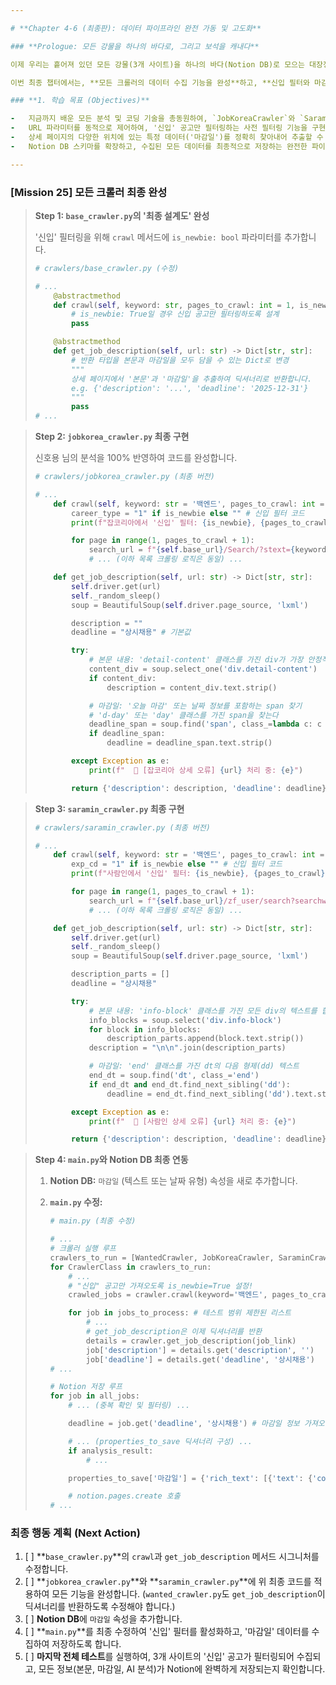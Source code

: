 ```yaml
---

# **Chapter 4-6 (최종판): 데이터 파이프라인 완전 가동 및 고도화**

### **Prologue: 모든 강물을 하나의 바다로, 그리고 보석을 캐내다**

이제 우리는 흩어져 있던 모든 강물(3개 사이트)을 하나의 바다(Notion DB)로 모으는 대장정의 마지막 단계에 들어섭니다. 하지만 단순히 물만 모으는 것이 아닙니다. 신호용 님의 정밀한 분석 덕분에, 우리는 이제 강물 속에서 '신입'이라는 금맥을 찾아내고, '마감일'이라는 귀한 보석까지 함께 캐낼 수 있게 되었습니다.

이번 최종 챕터에서는, **모든 크롤러의 데이터 수집 기능을 완성**하고, **신입 필터와 마감일 수집이라는 고도화 기능까지 한번에 구현**하여, 이번 주 목표인 "완벽하게 쓸모 있는 자동화 시스템"을 완성할 것입니다.

### **1. 학습 목표 (Objectives)**

-   지금까지 배운 모든 분석 및 코딩 기술을 총동원하여, `JobKoreaCrawler`와 `SaraminCrawler`의 모든 기능을 완성할 수 있다.
-   URL 파라미터를 동적으로 제어하여, '신입' 공고만 필터링하는 사전 필터링 기능을 구현할 수 있다.
-   상세 페이지의 다양한 위치에 있는 특정 데이터('마감일')를 정확히 찾아내어 추출할 수 있다.
-   Notion DB 스키마를 확장하고, 수집된 모든 데이터를 최종적으로 저장하는 완전한 파이프라인을 구축한다.

---
```


### **[Mission 25] 모든 크롤러 최종 완성**

> **Step 1: `base_crawler.py`의 '최종 설계도' 완성**
>
> '신입' 필터링을 위해 `crawl` 메서드에 `is_newbie: bool` 파라미터를 추가합니다.
>
> ```python
> # crawlers/base_crawler.py (수정)
>
> # ...
>     @abstractmethod
>     def crawl(self, keyword: str, pages_to_crawl: int = 1, is_newbie: bool = False):
>         # is_newbie: True일 경우 신입 공고만 필터링하도록 설계
>         pass
>
>     @abstractmethod
>     def get_job_description(self, url: str) -> Dict[str, str]:
>         # 반환 타입을 본문과 마감일을 모두 담을 수 있는 Dict로 변경
>         """
>         상세 페이지에서 '본문'과 '마감일'을 추출하여 딕셔너리로 반환합니다.
>         e.g. {'description': '...', 'deadline': '2025-12-31'}
>         """
>         pass
> # ...
> ```

> **Step 2: `jobkorea_crawler.py` 최종 구현**
>
> 신호용 님의 분석을 100% 반영하여 코드를 완성합니다.
>
> ```python
> # crawlers/jobkorea_crawler.py (최종 버전)
>
> # ...
>     def crawl(self, keyword: str = '백엔드', pages_to_crawl: int = 1, is_newbie: bool = False):
>         career_type = "1" if is_newbie else "" # 신입 필터 코드
>         print(f"잡코리아에서 '신입' 필터: {is_newbie}, {pages_to_crawl} 페이지까지 크롤링...")
>
>         for page in range(1, pages_to_crawl + 1):
>             search_url = f"{self.base_url}/Search/?stext={keyword}&Page_No={page}&careerType={career_type}"
>             # ... (이하 목록 크롤링 로직은 동일) ...
>
>     def get_job_description(self, url: str) -> Dict[str, str]:
>         self.driver.get(url)
>         self._random_sleep()
>         soup = BeautifulSoup(self.driver.page_source, 'lxml')
>
>         description = ""
>         deadline = "상시채용" # 기본값
>
>         try:
>             # 본문 내용: 'detail-content' 클래스를 가진 div가 가장 안정적
>             content_div = soup.select_one('div.detail-content')
>             if content_div:
>                 description = content_div.text.strip()
>
>             # 마감일: '오늘 마감' 또는 날짜 정보를 포함하는 span 찾기
>             # 'd-day' 또는 'day' 클래스를 가진 span을 찾는다
>             deadline_span = soup.find('span', class_=lambda c: c and ('d-day' in c or 'day' in c))
>             if deadline_span:
>                 deadline = deadline_span.text.strip()
>
>         except Exception as e:
>             print(f"  🚨 [잡코리아 상세 오류] {url} 처리 중: {e}")
>
>         return {'description': description, 'deadline': deadline}
> ```

> **Step 3: `saramin_crawler.py` 최종 구현**
>
> ```python
> # crawlers/saramin_crawler.py (최종 버전)
>
> # ...
>     def crawl(self, keyword: str = '백엔드', pages_to_crawl: int = 1, is_newbie: bool = False):
>         exp_cd = "1" if is_newbie else "" # 신입 필터 코드
>         print(f"사람인에서 '신입' 필터: {is_newbie}, {pages_to_crawl} 페이지까지 크롤링...")
>
>         for page in range(1, pages_to_crawl + 1):
>             search_url = f"{self.base_url}/zf_user/search?searchword={keyword}&recruitPage={page}&exp_cd={exp_cd}"
>             # ... (이하 목록 크롤링 로직은 동일) ...
>
>     def get_job_description(self, url: str) -> Dict[str, str]:
>         self.driver.get(url)
>         self._random_sleep()
>         soup = BeautifulSoup(self.driver.page_source, 'lxml')
>
>         description_parts = []
>         deadline = "상시채용"
>
>         try:
>             # 본문 내용: 'info-block' 클래스를 가진 모든 div의 텍스트를 합친다
>             info_blocks = soup.select('div.info-block')
>             for block in info_blocks:
>                 description_parts.append(block.text.strip())
>             description = "\n\n".join(description_parts)
>
>             # 마감일: 'end' 클래스를 가진 dt의 다음 형제(dd) 텍스트
>             end_dt = soup.find('dt', class_='end')
>             if end_dt and end_dt.find_next_sibling('dd'):
>                 deadline = end_dt.find_next_sibling('dd').text.strip()
>
>         except Exception as e:
>             print(f"  🚨 [사람인 상세 오류] {url} 처리 중: {e}")
>
>         return {'description': description, 'deadline': deadline}
> ```

> **Step 4: `main.py`와 Notion DB 최종 연동**
>
> 1.  **Notion DB:** `마감일` (텍스트 또는 날짜 유형) 속성을 새로 추가합니다.
> 2.  **`main.py` 수정:**
>
>     ```python
>     # main.py (최종 수정)
>
>     # ...
>     # 크롤러 실행 루프
>     crawlers_to_run = [WantedCrawler, JobKoreaCrawler, SaraminCrawler]
>     for CrawlerClass in crawlers_to_run:
>         # ...
>         # "신입" 공고만 가져오도록 is_newbie=True 설정!
>         crawled_jobs = crawler.crawl(keyword='백엔드', pages_to_crawl=1, is_newbie=True)
>
>         for job in jobs_to_process: # 테스트 범위 제한된 리스트
>             # ...
>             # get_job_description은 이제 딕셔너리를 반환
>             details = crawler.get_job_description(job_link)
>             job['description'] = details.get('description', '')
>             job['deadline'] = details.get('deadline', '상시채용')
>     # ...
>
>     # Notion 저장 루프
>     for job in all_jobs:
>         # ... (중복 확인 및 필터링) ...
>
>         deadline = job.get('deadline', '상시채용') # 마감일 정보 가져오기
>
>         # ... (properties_to_save 딕셔너리 구성) ...
>         if analysis_result:
>             # ...
>
>         properties_to_save['마감일'] = {'rich_text': [{'text': {'content': deadline}}]}
>
>         # notion.pages.create 호출
>     # ...
>     ```

### **최종 행동 계획 (Next Action)**

1.  [ ] **`base_crawler.py`**의 `crawl`과 `get_job_description` 메서드 시그니처를 수정합니다.
2.  [ ] **`jobkorea_crawler.py`**와 **`saramin_crawler.py`**에 위 최종 코드를 적용하여 모든 기능을 완성합니다. (`wanted_crawler.py`도 `get_job_description`이 딕셔너리를 반환하도록 수정해야 합니다.)
3.  [ ] **Notion DB**에 `마감일` 속성을 추가합니다.
4.  [ ] **`main.py`**를 최종 수정하여 '신입' 필터를 활성화하고, '마감일' 데이터를 수집하여 저장하도록 합니다.
5.  [ ] **마지막 전체 테스트**를 실행하여, 3개 사이트의 '신입' 공고가 필터링되어 수집되고, 모든 정보(본문, 마감일, AI 분석)가 Notion에 완벽하게 저장되는지 확인합니다.